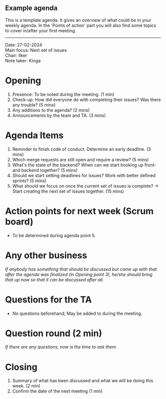 ## Example agenda

This is a template agenda. It gives an overview of what could be in your weekly agenda.
In the 'Points of action' part you will also find some topics to cover in/after your first meeting. 

---

Date:           27-02-2024\
Main focus:     Next set of issues\
Chair:          Ilker\
Note taker:     Kinga

# Opening
1. Presence: To be noted during the meeting. (1 min)
2. Check-up: How did everyone do with completing their issues? Was there any trouble? (5 mins)
3. Any additions to the agenda? (2 mins)
4. Announcements by the team and TA. (3 mins)

# Agenda Items
1. Reminder to finish code of conduct. Determine an early deadline. (3 mins)
2. Which merge requests are still open and require a review? (5 mins)
3. What's the state of the backend? When can we start hooking up front- and backend together? (5 mins)
4. Should we start setting deadlines for issues? Work with better defined sprints? (5 mins)
5. What should we focus on once the current set of issues is complete? -> Start creating the next set of issues together. (15 mins)

# Action points for next week (Scrum board)
- To be determined during agenda point 5.

# Any other business
*If anybody has something that should be discussed but came up with that after the agenda was finalized (in Opening point 3), he/she should bring that up now so that it can be discussed after all.*

# Questions for the TA
- No questions beforehand; May be added to during the meeting.

# Question round (2 min)
*If there are any questions, now is the time to ask them.*

# Closing
1. Summary of what has been discussed and what we will be doing this week. (2 min)
2. Confirm the date of the next meeting (1 min)